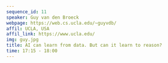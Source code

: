 ```yaml
---
sequence_id: 11
speaker: Guy van den Broeck
webpage: https://web.cs.ucla.edu/~guyvdb/
affil: UCLA, USA
affil_link: https://www.ucla.edu/
img: guy.jpg
title: AI can learn from data. But can it learn to reason?
time: 17:15 - 18:00
---
```

